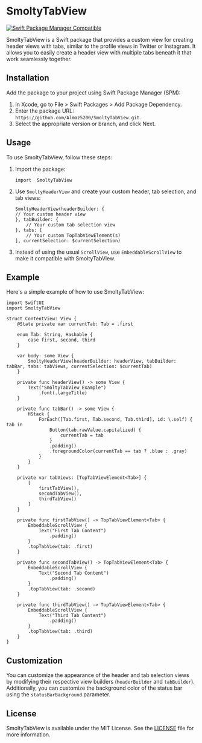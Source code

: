 
# SmoltyTabView

[![Swift Package Manager Compatible](https://img.shields.io/badge/SPM-compatible-brightgreen.svg?style=flat)](https://swift.org/package-manager/)

SmoltyTabView is a Swift package that provides a custom view for creating header views with tabs, similar to the profile views in Twitter or Instagram. It allows you to easily create a header view with multiple tabs beneath it that work seamlessly together.

## Installation

Add the package to your project using Swift Package Manager (SPM):

1.  In Xcode, go to File > Swift Packages > Add Package Dependency.
2.  Enter the package URL: `https://github.com/Almaz5200/SmoltyTabView.git`.
3.  Select the appropriate version or branch, and click Next.

## Usage

To use SmoltyTabView, follow these steps:

1.  Import the package:
        
    `import  SmoltyTabView`
    
2.  Use `SmoltyHeaderView` and create your custom header, tab selection, and tab views:
    
    ```
    SmoltyHeaderView(headerBuilder: {
    // Your custom header view
    }, tabBuilder: {
        // Your custom tab selection view
    }, tabs: [
        // Your custom TopTabViewElement(s)
    ], currentSelection: $currentSelection)
    ```
    
3.  Instead of using the usual `ScrollView`, use `EmbeddableScrollView` to make it compatible with SmoltyTabView.
    

## Example

Here's a simple example of how to use SmoltyTabView:

```
import SwiftUI
import SmoltyTabView

struct ContentView: View {
    @State private var currentTab: Tab = .first

    enum Tab: String, Hashable {
        case first, second, third
    }

    var body: some View {
        SmoltyHeaderView(headerBuilder: headerView, tabBuilder: tabBar, tabs: tabViews, currentSelection: $currentTab)
    }

    private func headerView() -> some View {
        Text("SmoltyTabView Example")
            .font(.largeTitle)
    }

    private func tabBar() -> some View {
        HStack {
            ForEach([Tab.first, Tab.second, Tab.third], id: \.self) { tab in
                Button(tab.rawValue.capitalized) {
                    currentTab = tab
                }
                .padding()
                .foregroundColor(currentTab == tab ? .blue : .gray)
            }
        }
    }

    private var tabViews: [TopTabViewElement<Tab>] {
        [
            firstTabView(),
            secondTabView(),
            thirdTabView()
        ]
    }

    private func firstTabView() -> TopTabViewElement<Tab> {
        EmbeddableScrollView {
            Text("First Tab Content")
                .padding()
        }
        .topTabView(tab: .first)
    }

    private func secondTabView() -> TopTabViewElement<Tab> {
        EmbeddableScrollView {
            Text("Second Tab Content")
                .padding()
        }
        .topTabView(tab: .second)
    }

    private func thirdTabView() -> TopTabViewElement<Tab> {
        EmbeddableScrollView {
            Text("Third Tab Content")
                .padding()
        }
        .topTabView(tab: .third)
    }
}
```

## Customization

You can customize the appearance of the header and tab selection views by modifying their respective view builders (`headerBuilder` and `tabBuilder`). Additionally, you can customize the background color of the status bar using the `statusBarBackground` parameter.

## License

SmoltyTabView is available under the MIT License. See the [LICENSE](https://github.com/Almaz5200/SmoltyTabView/blob/main/LICENSE) file for more information.
